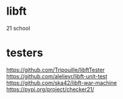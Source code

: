 # libft
21 school 

# testers

https://github.com/Tripouille/libftTester  
https://github.com/alelievr/libft-unit-test  
https://github.com/ska42/libft-war-machine  
https://pypi.org/project/checker21/

